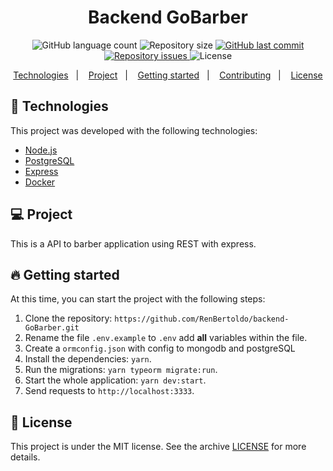 <h1 align="center">Backend GoBarber</h1>

<p align="center">
  <img alt="GitHub language count" src="https://img.shields.io/github/languages/count/RenBertoldo/backend-GoBarber">

  <img alt="Repository size" src="https://img.shields.io/github/repo-size/RenBertoldo/backend-GoBarber">

  <a href="https://github.com/RenBertoldo/backend-GoBarber/commits/master">
    <img alt="GitHub last commit" src="https://img.shields.io/github/last-commit/RenBertoldo/backend-GoBarber">
  </a>

  <a href="https://github.com/RenBertoldo/backend-GoBarber/issues">
    <img alt="Repository issues" src="https://img.shields.io/github/issues/RenBertoldo/backend-GoBarber">
  </a>

  <img alt="License" src="https://img.shields.io/badge/license-MIT-brightgreen">
</p>

<p align="center">
  <a href="#-technologies">Technologies</a>&nbsp;&nbsp;&nbsp;|&nbsp;&nbsp;&nbsp;
  <a href="#-project">Project</a>&nbsp;&nbsp;&nbsp;|&nbsp;&nbsp;&nbsp;
  <a href="#-getting-started">Getting started</a>&nbsp;&nbsp;&nbsp;|&nbsp;&nbsp;&nbsp;
  <a href="#-contributing">Contributing</a>&nbsp;&nbsp;&nbsp;|&nbsp;&nbsp;&nbsp;
  <a href="#-license">License</a>
</p>

## 🚀 Technologies

This project was developed with the following technologies:

- [Node.js](https://nodejs.org/en/)
- [PostgreSQL](https://postgresql.org/)
- [Express](https://github.com/expressjs/express)
- [Docker](https://docs.docker.com/)

## 💻 Project

This is a API to barber application using REST with express.

## 🔥 Getting started

At this time, you can start the project with the following steps:

1. Clone the repository: `https://github.com/RenBertoldo/backend-GoBarber.git`
2. Rename the file `.env.example` to `.env` add **all** variables within the file.
3. Create a `ormconfig.json` with config to mongodb and postgreSQL
4. Install the dependencies: `yarn`.
5. Run the migrations: `yarn typeorm migrate:run`.
6. Start the whole application: `yarn dev:start`.
7. Send requests to `http://localhost:3333`.

## 📝 License

This project is under the MIT license. See the archive [LICENSE](LICENSE.md) for more details.
